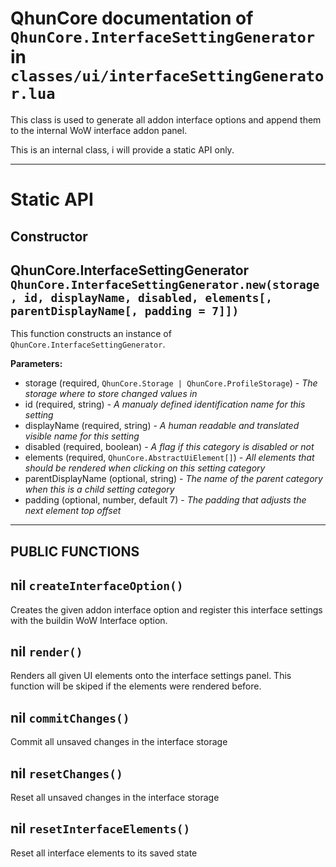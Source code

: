 # QhunCore documentation of `QhunCore.InterfaceSettingGenerator` in `classes/ui/interfaceSettingGenerator.lua`

This class is used to generate all addon interface options and append them to the internal WoW interface addon panel.

This is an internal class, i will provide a static API only.

---
# Static API

## Constructor

## QhunCore.InterfaceSettingGenerator `QhunCore.InterfaceSettingGenerator.new(storage, id, displayName, disabled, elements[, parentDisplayName[, padding = 7]])`

This function constructs an instance of `QhunCore.InterfaceSettingGenerator`.

**Parameters:**
- storage (required, `QhunCore.Storage | QhunCore.ProfileStorage`) - *The storage where to store changed values in*
- id (required, string) - *A manualy defined identification name for this setting*
- displayName (required, string) - *A human readable and translated visible name for this setting*
- disabled (required, boolean) - *A flag if this category is disabled or not*
- elements (required, `QhunCore.AbstractUiElement[]`) - *All elements that should be rendered when clicking on this setting category*
- parentDisplayName (optional, string) - *The name of the parent category when this is a child setting category*
- padding (optional, number, default 7) - *The padding that adjusts the next element top offset*

---

## PUBLIC FUNCTIONS

## nil `createInterfaceOption()`

Creates the given addon interface option and register this interface settings with the buildin WoW Interface option.

## nil `render()`

Renders all given UI elements onto the interface settings panel. This function will be skiped if the elements were rendered before.

## nil `commitChanges()`

Commit all unsaved changes in the interface storage

## nil `resetChanges()`

Reset all unsaved changes in the interface storage

## nil `resetInterfaceElements()`

Reset all interface elements to its saved state